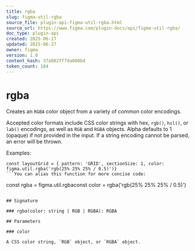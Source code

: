 ```yaml
---
title: rgba
slug: figma-util-rgba
source_file: plugin-api-figma-util-rgba.html
source_url: https://www.figma.com/plugin-docs/api/figma-util-rgba/
doc_type: plugin-api
created: 2025-06-27
updated: 2025-06-27
owner: figma
version: 1.0
content_hash: 37a882ff7da080b4
token_count: 184
---
```

# rgba

Creates an `RGBA` color object from a variety of common color encodings.

Accepted color formats include CSS color strings with hex, `rgb()`, `hsl()`, or `lab()` encodings, as well as `RGB` and `RGBA` objects. Alpha defaults to 1 (opaque) if not provided in the input. If a string encoding cannot be parsed, an error will be thrown.

Examples:

```
const layoutGrid = { pattern: 'GRID', sectionSize: 1, color: figma.util.rgba('rgb(25% 25% 25% / 0.5)')}
```You can alias this function for more concise code:

```
const rgba = figma.util.rgbaconst color = rgba('rgb(25% 25% 25% / 0.5)')
```

## Signature

### rgba(color: string | RGB | RGBA): RGBA

## Parameters

### color

A CSS color string, `RGB` object, or `RGBA` object.